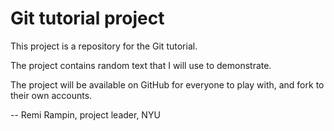 # Git tutorial project

This project is a repository for the Git tutorial.

The project contains random text that I will use to demonstrate.

The project will be available on GitHub for everyone to play with, and fork to their own accounts.

-- Remi Rampin, project leader, NYU

